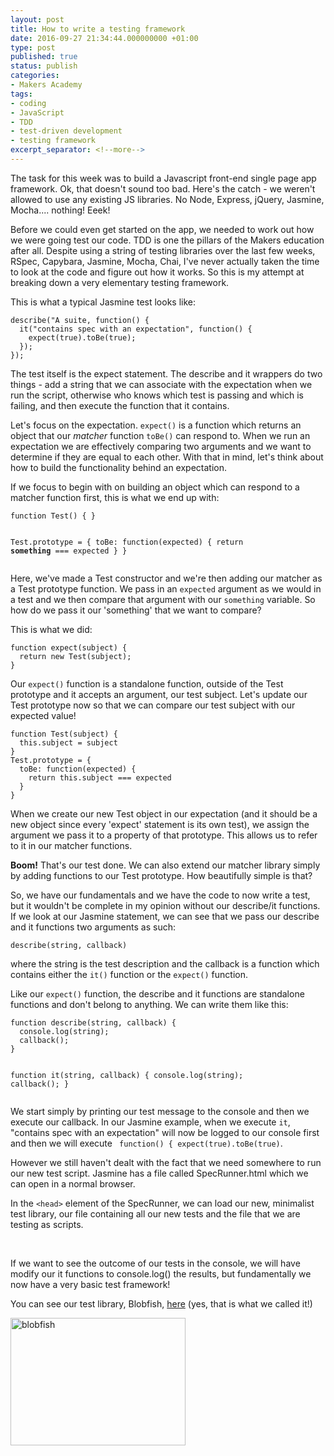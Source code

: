 ```yaml
---
layout: post
title: How to write a testing framework
date: 2016-09-27 21:34:44.000000000 +01:00
type: post
published: true
status: publish
categories:
- Makers Academy
tags:
- coding
- JavaScript
- TDD
- test-driven development
- testing framework
excerpt_separator: <!--more-->
---
```

<p>The task for this week was to build a Javascript front-end single page app framework. Ok, that doesn't sound too bad. Here's the catch - we weren't allowed to use any existing JS libraries. No Node, Express, jQuery, Jasmine, Mocha.... nothing! Eeek!</p>
<p><!--more--></p>
<p>Before we could even get started on the app, we needed to work out how we were going test our code. TDD is one the pillars of the Makers education after all. Despite using a string of testing libraries over the last few weeks, RSpec, Capybara, Jasmine, Mocha, Chai, I've never actually taken the time to look at the code and figure out how it works. So this is my attempt at breaking down a very elementary testing framework.</p>
<p>This is what a typical Jasmine test looks like:</p>
<pre><code>describe("A suite, function() {
  it("contains spec with an expectation", function() {
    expect(true).toBe(true);
  });
});</code></pre>
<p>The test itself is the expect statement. The describe and it wrappers do two things - add a string that we can associate with the expectation when we run the script, otherwise who knows which test is passing and which is failing, and then execute the function that it contains.</p>
<p>Let's focus on the expectation. <code>expect()</code> is a function which returns an object that our <em>matcher </em>function <code>toBe()</code> can respond to. When we run an expectation we are effectively comparing two arguments and we want to determine if they are equal to each other. With that in mind, let's think about how to build the functionality behind an expectation.</p>
<p>If we focus to begin with on building an object which can respond to a matcher function first, this is what we end up with:</p>
<pre><code>function Test() { }

</code><code>Test.prototype = {
  toBe: function(expected) {
    return **something** === expected 
  }
} </code></pre>
<p>Here, we've made a Test constructor and we're then adding our matcher as a Test prototype function. We pass in an <code>expected</code> argument as we would in a test and we then compare that argument with our <code>something</code> variable. So how do we pass it our 'something' that we want to compare?</p>
<p>This is what we did:</p>
<pre><code>function expect(subject) {
  return new Test(subject);
}</code></pre>
<p>Our <code>expect()</code> function is a standalone function, outside of the Test prototype and it accepts an argument, our test subject. Let's update our Test prototype now so that we can compare our test subject with our expected value!</p>
<pre><code>function Test(subject) {
  this.subject = subject
</code><code>}
Test.prototype = {
  toBe: function(expected) {
    return this.subject === expected 
  }
} </code></pre>
<p>When we create our new Test object in our expectation (and it should be a new object since every 'expect' statement is its own test), we assign the argument we pass it to a property of that prototype. This allows us to refer to it in our matcher functions.</p>
<p><strong>Boom!</strong> That's our test done. We can also extend our matcher library simply by adding functions to our Test prototype. How beautifully simple is that?</p>
<p>So, we have our fundamentals and we have the code to now write a test, but it wouldn't be complete in my opinion without our describe/it functions. If we look at our Jasmine statement, we can see that we pass our describe and it functions two arguments as such:</p>
<pre><code>describe(string, callback)</code></pre>
<p>where the string is the test description and the callback is a function which contains either the <code>it()</code> function or the <code>expect()</code> function.</p>
<p>Like our <code>expect()</code> function, the describe and it functions are standalone functions and don't belong to anything. We can write them like this:</p>
<pre><code>function describe(string, callback) {
  console.log(string);
  callback();
}

</code><code>function it(string, callback) {
  console.log(string);
  callback();
}</code></pre>
<p>We start simply by printing our test message to the console and then we execute our callback. In our Jasmine example, when we execute <code>it</code>, "contains spec with an expectation" will now be logged to our console first and then we will execute <code> function() { expect(true).toBe(true)</code>.</p>
<p>However we still haven't dealt with the fact that we need somewhere to run our new test script. Jasmine has a file called SpecRunner.html which we can open in a normal browser.</p>
<p>In the <code>&lt;head&gt;</code> element of the SpecRunner, we can load our new, minimalist test library, our file containing all our new tests and the file that we are testing as scripts.</p>
<p>&nbsp;</p>
<p>If we want to see the outcome of our tests in the console, we will have modify our it functions to console.log() the results, but fundamentally we now have a very basic test framework!</p>
<p>You can see our test library, Blobfish, <a href="https://github.com/lsewilson/Blobfish">here</a> (yes, that is what we called it!)</p>
<p><img class="alignnone size-full wp-image-1521 aligncenter" src="{{ site.baseurl }}/assets/blobfish.gif" alt="blobfish" width="280" height="204" /></p>
